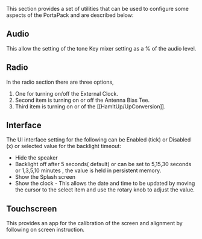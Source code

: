 This section provides a set of utilities  that can be used to configure some aspects of the PortaPack and are described below:
## Audio
This allow the setting of the tone Key mixer setting as a % of the audio level.
## Radio
In the radio section  there  are three options, 
1. One for turning on/off the External Clock.
2. Second item is turning on or off the Antenna Bias Tee.
3. Third item is turning on or of the [[HamItUp/UpConversion]].
## Interface
The UI interface  setting for the following can be Enabled (tick) or Disabled (x) or selected value for the backlight timeout:
* Hide the speaker
* Backlight off after 5 seconds( default) or can be set to 5,15,30 seconds or 1,3,5,10 minutes , the value is held in persistent memory.
* Show the Splash screen
* Show the clock - This allows the date and time to be updated by moving the cursor to the select item and use the rotary knob to adjust the value. 
## Touchscreen
This provides an app for the calibration of the screen and alignment by following on screen instruction. 

